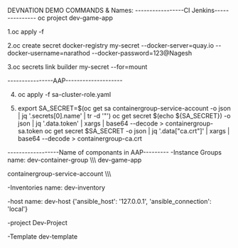 
DEVNATION DEMO COMMANDS & Names:
-----------------CI Jenkins---------------
  oc project dev-game-app


1.oc apply -f <buildconfig file name>


2.oc create secret docker-registry my-secret --docker-server=quay.io --docker-username=narathod  --docker-password=123@Nagesh


3.oc secrets link builder my-secret --for=mount


----------------AAP--------------------


4. oc apply -f sa-cluster-role.yaml


5. export SA_SECRET=$(oc get sa containergroup-service-account -o json | jq '.secrets[0].name' | tr -d '"')
oc get secret $(echo ${SA_SECRET}) -o json | jq '.data.token' | xargs | base64 --decode > containergroup-sa.token
oc get secret $SA_SECRET -o json | jq '.data["ca.crt"]' | xargs | base64 --decode > containergroup-ca.crt


------------------Name of componants in AAP---------
-Instance Groups
name: dev-container-group
\\\\\\
dev-game-app

containergroup-service-account
\\\\\\

-Inventories
name: dev-inventory

-host
name: dev-host
{'ansible_host': '127.0.0.1', 'ansible_connection': 'local'}

-project
Dev-Project

-Template
dev-template
